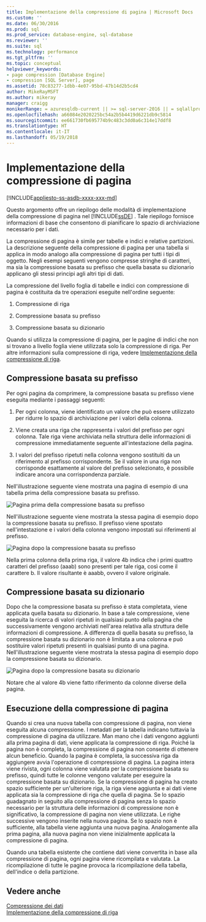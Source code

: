 ```yaml
---
title: Implementazione della compressione di pagina | Microsoft Docs
ms.custom: ''
ms.date: 06/30/2016
ms.prod: sql
ms.prod_service: database-engine, sql-database
ms.reviewer: ''
ms.suite: sql
ms.technology: performance
ms.tgt_pltfrm: ''
ms.topic: conceptual
helpviewer_keywords:
- page compression [Database Engine]
- compression [SQL Server], page
ms.assetid: 78c83277-1dbb-4e07-95bd-47b14d2b5cd4
author: MikeRayMSFT
ms.author: mikeray
manager: craigg
monikerRange: = azuresqldb-current || >= sql-server-2016 || = sqlallproducts-allversions
ms.openlocfilehash: a66084e2020225bc54a2b5b4419d6221db9c5814
ms.sourcegitcommit: ee661730fb695774b9c483c3dd0a6c314e17ddf8
ms.translationtype: HT
ms.contentlocale: it-IT
ms.lasthandoff: 05/19/2018
---
```

# <a name="page-compression-implementation"></a>Implementazione della compressione di pagina
[!INCLUDE[appliesto-ss-asdb-xxxx-xxx-md](../../includes/appliesto-ss-asdb-xxxx-xxx-md.md)]

  Questo argomento offre un riepilogo delle modalità di implementazione della compressione di pagina nel [!INCLUDE[ssDE](../../includes/ssde-md.md)] . Tale riepilogo fornisce informazioni di base che consentono di pianificare lo spazio di archiviazione necessario per i dati.  
  
 La compressione di pagina è simile per tabelle e indici e relative partizioni. La descrizione seguente della compressione di pagina per una tabella si applica in modo analogo alla compressione di pagina per tutti i tipi di oggetto. Negli esempi seguenti vengono compresse stringhe di caratteri, ma sia la compressione basata su prefisso che quella basata su dizionario applicano gli stessi principi agli altri tipi di dati.  
  
 La compressione del livello foglia di tabelle e indici con compressione di pagina è costituita da tre operazioni eseguite nell'ordine seguente:  
  
1.  Compressione di riga  
  
2.  Compressione basata su prefisso  
  
3.  Compressione basata su dizionario  
  
 Quando si utilizza la compressione di pagina, per le pagine di indici che non si trovano a livello foglia viene utilizzata solo la compressione di riga. Per altre informazioni sulla compressione di riga, vedere [Implementazione della compressione di riga](../../relational-databases/data-compression/row-compression-implementation.md).  
  
## <a name="prefix-compression"></a>Compressione basata su prefisso  
 Per ogni pagina da comprimere, la compressione basata su prefisso viene eseguita mediante i passaggi seguenti:  
  
1.  Per ogni colonna, viene identificato un valore che può essere utilizzato per ridurre lo spazio di archiviazione per i valori della colonna.  
  
2.  Viene creata una riga che rappresenta i valori del prefisso per ogni colonna. Tale riga viene archiviata nella struttura delle informazioni di compressione immediatamente seguente all'intestazione della pagina.  
  
3.  I valori del prefisso ripetuti nella colonna vengono sostituiti da un riferimento al prefisso corrispondente. Se il valore in una riga non corrisponde esattamente al valore del prefisso selezionato, è possibile indicare ancora una corrispondenza parziale.  
  
 Nell'illustrazione seguente viene mostrata una pagina di esempio di una tabella prima della compressione basata su prefisso.  
  
 ![Pagina prima della compressione basata su prefisso](../../relational-databases/data-compression/media/skt-tblcompression1c.gif "Pagina prima della compressione basata su prefisso")  
  
 Nell'illustrazione seguente viene mostrata la stessa pagina di esempio dopo la compressione basata su prefisso. Il prefisso viene spostato nell'intestazione e i valori della colonna vengono impostati sui riferimenti al prefisso.  
  
 ![Pagina dopo la compressione basata su prefisso](../../relational-databases/data-compression/media/tblcompression2.gif "Pagina dopo la compressione basata su prefisso")  
  
 Nella prima colonna della prima riga, il valore 4b indica che i primi quattro caratteri del prefisso (aaab) sono presenti per tale riga, così come il carattere b. Il valore risultante è aaabb, ovvero il valore originale.  
  
## <a name="dictionary-compression"></a>Compressione basata su dizionario  
 Dopo che la compressione basata su prefisso è stata completata, viene applicata quella basata su dizionario. In base a tale compressione, viene eseguita la ricerca di valori ripetuti in qualsiasi punto della pagina che successivamente vengono archiviati nell'area relativa alla struttura delle informazioni di compressione. A differenza di quella basata su prefisso, la compressione basata su dizionario non è limitata a una colonna e può sostituire valori ripetuti presenti in qualsiasi punto di una pagina. Nell'illustrazione seguente viene mostrata la stessa pagina di esempio dopo la compressione basata su dizionario.  
  
 ![Pagina dopo la compressione basata su dizionario](../../relational-databases/data-compression/media/tblcompression3.gif "Pagina dopo la compressione basata su dizionario")  
  
 Notare che al valore 4b viene fatto riferimento da colonne diverse della pagina.  
  
## <a name="when-page-compression-occurs"></a>Esecuzione della compressione di pagina  
 Quando si crea una nuova tabella con compressione di pagina, non viene eseguita alcuna compressione. I metadati per la tabella indicano tuttavia la compressione di pagina da utilizzare. Man mano che i dati vengono aggiunti alla prima pagina di dati, viene applicata la compressione di riga. Poiché la pagina non è completa, la compressione di pagina non consente di ottenere alcun beneficio. Quando la pagina è completa, la successiva riga da aggiungere avvia l'operazione di compressione di pagina. La pagina intera viene rivista, ogni colonna viene valutata per la compressione basata su prefisso, quindi tutte le colonne vengono valutate per eseguire la compressione basata su dizionario. Se la compressione di pagina ha creato spazio sufficiente per un'ulteriore riga, la riga viene aggiunta e ai dati viene applicata sia la compressione di riga che quella di pagina. Se lo spazio guadagnato in seguito alla compressione di pagina senza lo spazio necessario per la struttura delle informazioni di compressione non è significativo, la compressione di pagina non viene utilizzata. Le righe successive vengono inserite nella nuova pagina. Se lo spazio non è sufficiente, alla tabella viene aggiunta una nuova pagina. Analogamente alla prima pagina, alla nuova pagina non viene inizialmente applicata la compressione di pagina.  
  
 Quando una tabella esistente che contiene dati viene convertita in base alla compressione di pagina, ogni pagina viene ricompilata e valutata. La ricompilazione di tutte le pagine provoca la ricompilazione della tabella, dell'indice o della partizione.  
  
## <a name="see-also"></a>Vedere anche  
 [Compressione dei dati](../../relational-databases/data-compression/data-compression.md)   
 [Implementazione della compressione di riga](../../relational-databases/data-compression/row-compression-implementation.md)  
  
  
